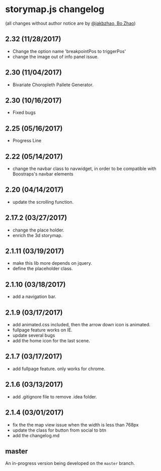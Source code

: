 # storymap.js changelog

(all changes without author notice are by [@jakbzhao, Bo Zhao](https://github.com/jakobzhao))

## 2.32 (11/28/2017)

* Change the option name 'breakpointPos to triggerPos'
* change the image out of info panel issue.

## 2.30 (11/04/2017)

* Bivariate Choropleth Pallete Generator.

## 2.30 (10/16/2017)

* Fixed bugs

## 2.25 (05/16/2017)

* Progress Line

## 2.22 (05/14/2017)

* change the navbar class to navwidget, in order to be compatible with Boostraps's navbar elements

## 2.20 (04/14/2017)

* update the scrolling function.

## 2.17.2 (03/27/2017)

* change the place holder.
* enrich the 3d storymap.

## 2.1.11 (03/19/2017)

* make this lib more depends on jquery.
* define the placeholder class.

## 2.1.10 (03/18/2017)

* add a navigation bar.

## 2.1.9 (03/17/2017)

* add animated.css included, then the arrow down icon is animated.
* fullpage feature works on IE.
* update several bugs
* add the home icon for the last scene.

## 2.1.7 (03/17/2017)

* add fullpage feature. only works for chrome.

## 2.1.6 (03/13/2017)

* add .gitignore file to remove .idea folder.

## 2.1.4 (03/01/2017)

* fix the the map view issue when the width is less than 768px
* update the class for button from social to btn
* add the changelog.md

## master

An in-progress version being developed on the `master` branch.